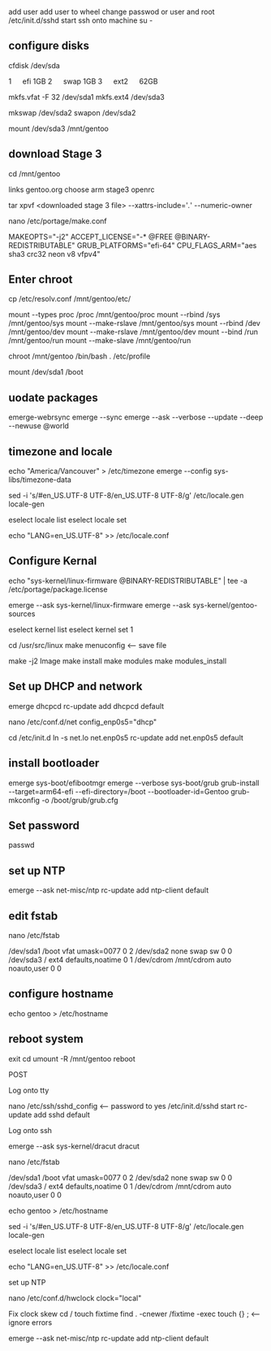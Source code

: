 

add user
add user to wheel
change passwod or user and root
/etc/init.d/sshd start
ssh onto machine
su -

## configure disks

cfdisk /dev/sda

1   efi   1GB
2   swap   1GB
3   ext2   62GB

mkfs.vfat -F 32 /dev/sda1
mkfs.ext4 /dev/sda3

mkswap /dev/sda2
swapon /dev/sda2

mount /dev/sda3 /mnt/gentoo

## download Stage 3

cd /mnt/gentoo

links 
gentoo.org
choose arm stage3 openrc

tar xpvf <downloaded stage 3 file> --xattrs-include='*.*' --numeric-owner

nano /etc/portage/make.conf

MAKEOPTS="-j2"
ACCEPT_LICENSE="-* @FREE @BINARY-REDISTRIBUTABLE"
GRUB_PLATFORMS="efi-64"
CPU_FLAGS_ARM="aes sha3 crc32 neon v8 vfpv4"


## Enter chroot

cp /etc/resolv.conf /mnt/gentoo/etc/

mount --types proc /proc /mnt/gentoo/proc
mount --rbind /sys /mnt/gentoo/sys
mount --make-rslave /mnt/gentoo/sys
mount --rbind /dev /mnt/gentoo/dev
mount --make-rslave /mnt/gentoo/dev
mount --bind /run /mnt/gentoo/run
mount --make-slave /mnt/gentoo/run

chroot /mnt/gentoo /bin/bash
. /etc/profile

mount /dev/sda1 /boot

## uodate packages

emerge-webrsync
emerge --sync
emerge --ask --verbose --update --deep --newuse @world

## timezone and locale

echo "America/Vancouver" > /etc/timezone
emerge --config sys-libs/timezone-data

sed -i 's/#en_US.UTF-8 UTF-8/en_US.UTF-8 UTF-8/g' /etc/locale.gen
locale-gen

eselect locale list
eselect locale set <locale>

echo "LANG=en_US.UTF-8" >> /etc/locale.conf

## Configure Kernal

echo "sys-kernel/linux-firmware @BINARY-REDISTRIBUTABLE" | tee -a /etc/portage/package.license

emerge --ask sys-kernel/linux-firmware
emerge --ask sys-kernel/gentoo-sources

eselect kernel list
eselect kernel set 1

cd /usr/src/linux
make menuconfig <-- save file

make -j2 Image
make install
make modules
make modules_install

## Set up DHCP and network

emerge dhcpcd
rc-update add dhcpcd default

nano /etc/conf.d/net
config_enp0s5="dhcp"

cd /etc/init.d
ln -s net.lo net.enp0s5
rc-update add net.enp0s5 default

## install bootloader 

emerge sys-boot/efibootmgr
emerge --verbose sys-boot/grub
grub-install --target=arm64-efi --efi-directory=/boot --bootloader-id=Gentoo
grub-mkconfig -o /boot/grub/grub.cfg

## Set password

passwd

## set up NTP 

emerge --ask net-misc/ntp
rc-update add ntp-client default

## edit fstab

nano /etc/fstab

/dev/sda1   /boot        vfat    umask=0077     0 2
/dev/sda2   none         swap    sw                   0 0
/dev/sda3   /            ext4    defaults,noatime              0 1
/dev/cdrom  /mnt/cdrom   auto    noauto,user          0 0

## configure hostname 

echo gentoo > /etc/hostname

## reboot system

exit
cd
umount -R /mnt/gentoo
reboot




POST

Log onto tty

nano /etc/ssh/sshd_config <-- password to yes
/etc/init.d/sshd start
rc-update add sshd default

Log onto ssh

emerge --ask sys-kernel/dracut
dracut

nano /etc/fstab

/dev/sda1   /boot        vfat    umask=0077     0 2
/dev/sda2   none         swap    sw                   0 0
/dev/sda3   /            ext4    defaults,noatime              0 1
/dev/cdrom  /mnt/cdrom   auto    noauto,user          0 0

echo gentoo > /etc/hostname

sed -i 's/#en_US.UTF-8 UTF-8/en_US.UTF-8 UTF-8/g' /etc/locale.gen
locale-gen

eselect locale list
eselect locale set <locale>

echo "LANG=en_US.UTF-8" >> /etc/locale.conf

set up NTP

nano /etc/conf.d/hwclock
clock="local"

Fix clock skew
cd /
touch fixtime
find . -cnewer /fixtime -exec touch {} \; <-- ignore errors

emerge --ask net-misc/ntp
rc-update add ntp-client default
